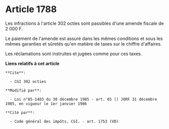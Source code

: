 # Article 1788

Les infractions à l'article 302 octies sont passibles d'une amende fiscale de 2 000 F.

Le paiement de l'amende est assuré dans les mêmes conditions et sous les mêmes garanties et sûretés qu'en matière de taxes
sur le chiffre d'affaires.

Les réclamations sont instruites et jugées comme pour ces taxes.

**Liens relatifs à cet article**

	**Cite**:

	  - CGI 302 octies

	**Modifié par**:

	  - Loi n°85-1403 du 30 décembre 1985 - art. 65 () JORF 31 décembre 1985, en vigueur le 1er janvier 1986

	**Cité par**:

	  - Code général des impôts, CGI. - art. 1753 (VD)
